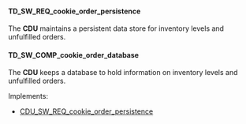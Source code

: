 #### TD_SW_REQ_cookie_order_persistence

The **CDU** maintains a persistent data store for inventory levels and unfulfilled orders.

#### TD_SW_COMP_cookie_order_database

The **CDU** keeps a database to hold information on inventory levels and unfulfilled orders.

Implements:

- [CDU_SW_REQ_cookie_order_persistence](#cdu_sw_req_cookie_order_persistence)
